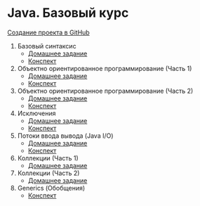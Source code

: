 # Java. Базовый курс

[Создание проекта в GitHub](create-github-project/create-github-project.md)

1. Базовый синтаксис
    * [Домашнее задание](Base%20Syntax/homework.md)
    * [Конспект](Base%20Syntax/conspect.md)
1. Объектно ориентированное программирование (Часть 1)
    * [Домашнее задание](OOP%201/homework.md)
    * [Конспект](OOP%201/conspect.md)
1. Объектно ориентированное программирование (Часть 2)
    * [Домашнее задание](OOP%202/homework.md)
    * [Конспект](OOP%202/conspect.md)
1. Исключения
    * [Домашнее задание](Exceptions/homework.md)
    * [Конспект](Exceptions/conspect.md)
1. Потоки ввода вывода (Java I/O)
   * [Домашнее задание](JavaIO/homework.md)
   * [Конспект](JavaIO/conspect.md)
1. Коллекции (Часть 1)
   * [Домашнее задание](Collections%201/homework.md)
1. Коллекции (Часть 2)
   * [Домашнее задание](Collections%202/homework.md)
1. Generics (Обобщения)
   * [Конспект](Generics/conspect.md)